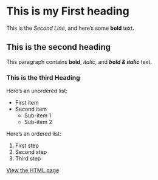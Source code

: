 # This is my **First heading**
This is the _Second Line_, and here’s some **bold** text.

## This is the **second heading**
This paragraph contains **bold**, _italic_, and **_bold & italic_** text.

### This is the third Heading
Here’s an unordered list:
- First item
- Second item
  - Sub-item 1
  - Sub-item 2

Here’s an ordered list:
1. First step
2. Second step
3. Third step

[View the HTML page](./readme.html)
